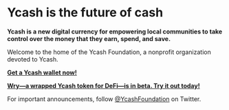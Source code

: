 # Ycash is the future of cash

**Ycash is a new digital currency for empowering local communities to take control over the money that they earn, spend, and save.**

Welcome to the home of the Ycash Foundation, a nonprofit organization devoted to Ycash.


[**Get a Ycash wallet now!**](/wallets)

**[Wry—a wrapped Ycash token for DeFi—is in beta. Try it out today!](https://github.com/yecdev/wry)**

For important announcements, follow [@YcashFoundation](https://twitter.com/YcashFoundation)
on Twitter.
